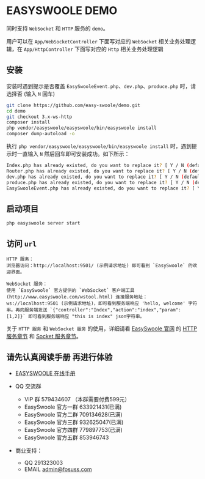 # EASYSWOOLE DEMO

同时支持 `WebSocket` 和 `HTTP` 服务的 `demo`。

用户可以在 `App/WebSocketController` 下面写对应的 `WebSocket` 相关业务处理逻辑，在 `App/HttpController` 下面写对应的 `Http` 相关业务处理逻辑

## 安装

安装时遇到提示是否覆盖 `EasySwooleEvent.php`、`dev.php`、`produce.php` 时，请选择否 (输入 `N` 回车)

```bash
git clone https://github.com/easy-swoole/demo.git
cd demo
git checkout 3.x-ws-http
composer install
php vendor/easyswoole/easyswoole/bin/easyswoole install
composer dump-autoload -o
```

执行 `php vendor/easyswoole/easyswoole/bin/easyswoole install` 时，遇到提示时一直输入 `N` 然后回车即可安装成功。如下所示：

```bash
Index.php has already existed, do you want to replace it? [ Y / N (default) ] : N
Router.php has already existed, do you want to replace it? [ Y / N (default) ] : N
dev.php has already existed, do you want to replace it? [ Y / N (default) ] : N
produce.php has already existed, do you want to replace it? [ Y / N (default) ] : N
EasySwooleEvent.php has already existed, do you want to replace it? [ Y / N (default) ] : N
```

## 启动项目

```
php easyswoole server start
```

## 访问 `url`

```
HTTP 服务：
浏览器访问：http://localhost:9501/ (示例请求地址) 即可看到 `EasySwoole` 的欢迎界面。

WebSocket 服务：
使用 `EasySwoole` 官方提供的 `WebSocket` 客户端工具 (http://www.easyswoole.com/wstool.html) 连接服务地址：ws://localhost:9501 (示例请求地址)，即可看到服务端响应 'hello, welcome' 字符串。再向服务端发送 `{"controller":"Index","action":"index","param":[1,2]}` 即可看到服务端响应 "this is index" json字符串。
```

关于 `HTTP 服务` 和 `WebSocket 服务` 的使用，详细请看 [EasySwoole 官网](https://www.easyswoole.com) 的 [HTTP 服务章节](http://www.easyswoole.com/HttpServer/contorller.html) 和 [Socket 服务章节](http://www.easyswoole.com/Socket/tcp.html)。

## 请先认真阅读手册 再进行体验

- [EASYSWOOLE 在线手册](https://www.easyswoole.com)
- QQ 交流群
    - VIP 群 579434607 （本群需要付费599元）
    - EasySwoole 官方一群 633921431(已满)
    - EasySwoole 官方二群 709134628(已满)
    - EasySwoole 官方三群 932625047(已满)
    - EasySwoole 官方四群 779897753(已满)
    - EasySwoole 官方五群 853946743
    
- 商业支持：
    - QQ 291323003
    - EMAIL admin@fosuss.com    
